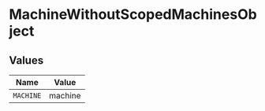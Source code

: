 # MachineWithoutScopedMachinesObject


## Values

| Name      | Value     |
| --------- | --------- |
| `MACHINE` | machine   |
